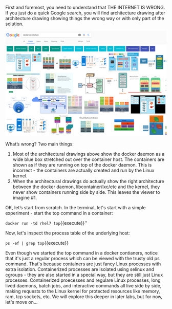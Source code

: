 First and foremost, you need to understand that THE INTERNET IS WRONG. If you just do a quick Google search, you will find architecture drawing after architecture drawing showing things the wrong way or with only part of the solution.

![Containers Are Linux](../../assets/intro-openshift/container-internals-lab-1/Container-Internals-Lab-Google-Wrong.png)

What’s wrong? Two main things:
 
1. Most of the architectural drawings above show the docker daemon as a wide blue box stretched out over the container host. The containers are shown as if they are running on top of the docker daemon. This is incorrect - the containers are actually created and run by the Linux kernel.
2. When the architectural drawings do actually show the right architecture between the docker daemon, libcontainer/lxc/etc and the kernel, they never show containers running side by side. This leaves the viewer to imagine #1.
 
OK, let’s start from scratch. In the terminal, let's start with a simple experiment - start the top command in a container:

``docker run -td rhel7 top``{{execute}}''

Now, let's inspect the process table of the underlying host:

``ps -ef | grep top``{{execute}}

Even though we started the top command in a docker contianers, notice that it's just a regular process which can be viewed with the trusty old ps command. That's because containers are just fancy Linux processes with extra isolation. Containerized processes are isolated using selinux and cgroups - they are also started in a special way, but they are still just Linux processes. Containerized proecesses and regulare Linux processes, long lived daemons, batch jobs, and interactive commands all live side by side, making requests to the Linux kernel for protected resources like memory, ram, tcp sockets, etc. We will explore this deeper in later labs, but for now, let's move on...
